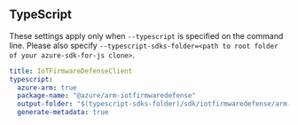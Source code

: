 ## TypeScript

These settings apply only when `--typescript` is specified on the command line.
Please also specify `--typescript-sdks-folder=<path to root folder of your azure-sdk-for-js clone>`.

``` yaml $(typescript)
title: IoTFirmwareDefenseClient
typescript:
  azure-arm: true
  package-name: "@azure/arm-iotfirmwaredefense"
  output-folder: "$(typescript-sdks-folder)/sdk/iotfirmwaredefense/arm-iotfirmwaredefense"
  generate-metadata: true
```
